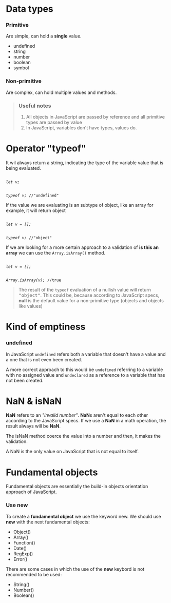 # Data types

### Primitive

Are simple, can hold a **single** value.

- undefined
- string
- number
- boolean
- symbol

### Non-primitive

Are complex, can hold multiple values and methods.

> ### Useful notes
>
> 1.  All objects in JavaScript are passed by reference and all primitive types are passed by value
> 2.  In JavaScript, variables don't have types, values do.

# Operator "typeof"

It wil always return a string, indicating the type of the variable value that is being evaluated.

<code>
<var>let v;</var>

<var>typeof v;</var>
<samp>//"undefined"</samp>
</code>

If the value we are evaluating is an subtype of object, like an array for example, it will return object

<code>
<var>let v = [];</var>

<var>typeof v;</var>
<samp>//"object"</samp>
</code>

If we are looking for a more certain approach to a validation of **is this an array** we can use the <code>Array.isArray()</code> method.

<code>
<var>let v = [];</var>

<var>Array.isArray(v);</var>
<samp>//true</samp>
</code>

> The result of the <code>typeof</code> evaluation of a nullish value will return <samp>"object"</samp>. This could be, because according to JavaScript specs, **null** is the default value for a non-primitive type (objects and objects like values)

# Kind of emptiness

### undefined

In JavaScript <code><samp>undefined</samp></code> refers both a variable that doesn't have a value and a one that is not even been created.

A more correct approach to this would be <code><samp>undefined</samp></code> referring to a variable with no assigned value and <code><samp>undeclared</samp></code> as a reference to a variable that has not been created.

# NaN & isNaN

**NaN** refers to an _"invalid number"_. **NaN**s aren't equal to each other according to the JavaScript specs.
If we use a **NaN** in a math operation, the result always will be **NaN**.

The isNaN method coerce the value into a number and then, it makes the validation.

A NaN is the only value on JavaScript that is not equal to itself.

# Fundamental objects

Fundamental objects are essentially the build-in objects orientation approach of JavaScript.

### Use new

To create a **fundamental object** we use the keyword new. We should use **new** with the next fundamental objects:

* Object()
* Array()
* Function()
* Date()
* RegExp()
* Error()

There are some cases in which the use of the **new** keybord is not recommended to be used:

* String()
* Number()
* Boolean()
